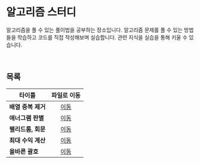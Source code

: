 # 알고리즘 스터디
알고리즘을 풀 수 있는 풀이법을 공부하는 장소입니다. 알고리즘 문제를 풀 수 있는 방법들을 학습하고 코드를 직접 작성해보며 실습합니다. 관련 지식을 실습을 통해 키울 수 있습니다.

<br/>

## 목록
|타이틀|파일로 이동|
|---|:---:|
|**배열 중복 제거**|[이동](https://github.com/Hschan2/Algorithm-Study/blob/master/AlgorithmKnowledge/AlgorithmStudy/%EB%B0%B0%EC%97%B4%20%EC%A4%91%EB%B3%B5%20%EC%A0%9C%EA%B1%B0.js)|
|**애너그램 판별**|[이동](https://github.com/Hschan2/Algorithm-Study/blob/master/AlgorithmKnowledge/AlgorithmStudy/%EC%95%A0%EB%84%88%EA%B7%B8%EB%9E%A8%20%ED%8C%90%EB%B3%84.js)|
|**팰리드롬, 회문**|[이동](https://github.com/Hschan2/Algorithm-Study/blob/master/AlgorithmKnowledge/AlgorithmStudy/%ED%8C%B0%EB%A6%B0%EB%93%9C%EB%A1%AC(%ED%9A%8C%EB%AC%B8).js)|
|**최대 수익 계산**|[이동](https://github.com/Hschan2/Algorithm-Study/blob/master/AlgorithmKnowledge/AlgorithmStudy/%EC%B5%9C%EB%8C%80%EC%88%98%EC%9D%B5%20%EA%B3%84%EC%82%B0.js)|
|**올바른 괄호**|[이동](https://github.com/Hschan2/Algorithm-Study/blob/master/AlgorithmKnowledge/AlgorithmStudy/%EC%98%AC%EB%B0%94%EB%A5%B8%20%EA%B4%84%ED%98%B8.js)|